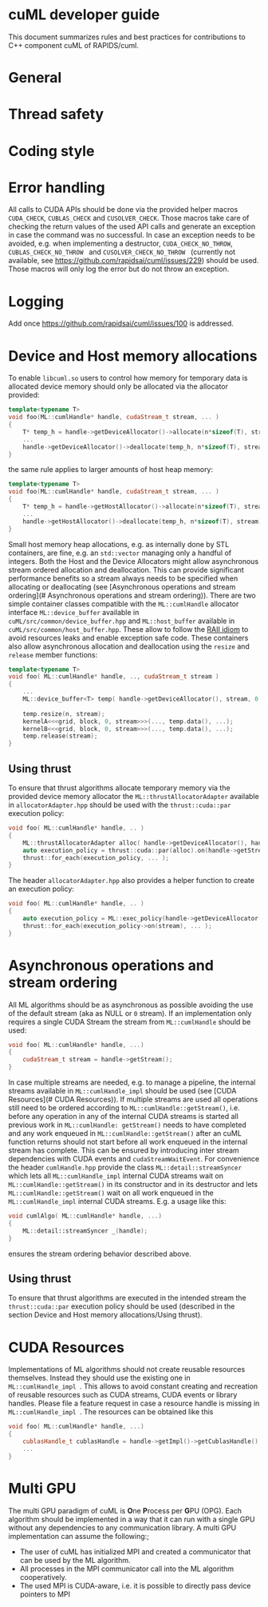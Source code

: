 # cuML developer guide
This document summarizes rules and best practices for contributions to C++ component cuML of RAPIDS/cuml.

# General

# Thread safety

# Coding style

# Error handling
All calls to CUDA APIs should be done via the provided helper macros `CUDA_CHECK`, `CUBLAS_CHECK` and `CUSOLVER_CHECK`. Those macros take care of checking the return values of the used API calls and generate an exception in case the command was no successful. In case an exception needs to be avoided, e.g. when implementing a destructor, `CUDA_CHECK_NO_THROW`, `CUBLAS_CHECK_NO_THROW ` and `CUSOLVER_CHECK_NO_THROW ` (currently not available, see https://github.com/rapidsai/cuml/issues/229) should be used. Those macros will only log the error but do not throw an exception.

# Logging
Add once https://github.com/rapidsai/cuml/issues/100 is addressed.

# Device and Host memory allocations
To enable `libcuml.so` users to control how memory for temporary data is allocated device memory should only be allocated via the allocator provided:
```cpp
template<typename T>
void foo(ML::cumlHandle* handle, cudaStream_t stream, ... )
{
    T* temp_h = handle->getDeviceAllocator()->allocate(n*sizeof(T), stream);
    ...
    handle->getDeviceAllocator()->deallocate(temp_h, n*sizeof(T), stream);
}
```
the same rule applies to larger amounts of host heap memory:
```cpp
template<typename T>
void foo(ML::cumlHandle* handle, cudaStream_t stream, ... )
{
    T* temp_h = handle->getHostAllocator()->allocate(n*sizeof(T), stream);
    ...
    handle->getHostAllocator()->deallocate(temp_h, n*sizeof(T), stream);
}
```
Small host memory heap allocations, e.g. as internally done by STL containers, are fine, e.g. an `std::vector` managing only a handful of integers.
Both the Host and the Device Allocators might allow asynchronous stream ordered allocation and deallocation. This can provide significant performance benefits so a stream always needs to be specified when allocating or deallocating (see [Asynchronous operations and stream ordering](# Asynchronous operations and stream ordering)).
There are two simple container classes compatible with the `ML::cumlHandle` allocator interface `ML::device_buffer` available in ` cuML/src/common/device_buffer.hpp` and `ML::host_buffer` available in ` cuML/src/common/host_buffer.hpp`. These allow to follow the [RAII idiom](https://en.wikipedia.org/wiki/Resource_acquisition_is_initialization) to avoid resources leaks and enable exception safe code. These containers also allow asynchronous allocation and deallocation using the `resize` and `release` member functions:
```cpp
template<typename T>
void foo( ML::cumlHandle* handle, .., cudaStream_t stream )
{
    ...
    ML::device_buffer<T> temp( handle->getDeviceAllocator(), stream, 0 )
    
    temp.resize(n, stream);
    kernelA<<<grid, block, 0, stream>>>(..., temp.data(), ...);
    kernelB<<<grid, block, 0, stream>>>(..., temp.data(), ...);
    temp.release(stream);
}
```
## Using thrust
To ensure that thrust algorithms allocate temporary memory via the provided device memory allocator the `ML::thrustAllocatorAdapter` available in `allocatorAdapter.hpp` should be used with the `thrust::cuda::par` execution policy:
```cpp
void foo( ML::cumlHandle* handle, .. )
{
    ML::thrustAllocatorAdapter alloc( handle->getDeviceAllocator(), handle->getStream() );
    auto execution_policy = thrust::cuda::par(alloc).on(handle->getStream());
    thrust::for_each(execution_policy, ... );
}
```
The header `allocatorAdapter.hpp` also provides a helper function to create an execution policy:
```cpp
void foo( ML::cumlHandle* handle, .. )
{
    auto execution_policy = ML::exec_policy(handle->getDeviceAllocator(),stream);
    thrust::for_each(execution_policy->on(stream), ... );
}
```

# Asynchronous operations and stream ordering
All ML algorithms should be as asynchronous as possible avoiding the use of the default stream (aka as NULL or `0` stream). If an implementation only requires a single CUDA Stream the stream from `ML::cumlHandle` should be used:
```cpp
void foo( ML::cumlHandle* handle, ...)
{
    cudaStream_t stream = handle->getStream();
}
```
In case multiple streams are needed, e.g. to manage a pipeline, the internal streams available in `ML::cumlHandle_impl` should be used (see [CUDA Resources](# CUDA Resources)). If multiple streams are used all operations still need to be ordered according to `ML::cumlHandle::getStream()`, i.e. before any operation in any of the internal CUDA streams is started all previous work in `ML::cumlHandle: getStream()` needs to have completed and any work enqueued in `ML::cumlHandle::getStream()` after an cuML function returns should not start before all work enqueued in the internal stream has complete. This can be ensured by introducing inter stream dependencies with CUDA events and `cudaStreamWaitEvent`. For convenience  the header `cumlHandle.hpp` provide the class `ML::detail::streamSyncer` which lets all `ML::cumlHandle_impl` internal CUDA streams wait on `ML::cumlHandle::getStream()` in its constructor and in its destructor and lets `ML::cumlHandle::getStream()` wait on all work enqueued in the `ML::cumlHandle_impl` internal CUDA streams. E.g. a usage like this:
```cpp
void cumlAlgo( ML::cumlHandle* handle, ...)
{
    ML::detail::streamSyncer _(handle);
}
```
ensures the stream ordering behavior described above.

## Using thrust
To ensure that thrust algorithms are executed in the intended stream the `thrust::cuda::par` execution policy should be used (described in the section Device and Host memory allocations/Using thrust).

# CUDA Resources
Implementations of ML algorithms should not create reusable resources themselves. Instead they should use the existing one in `ML::cumlHandle_impl `. This allows to avoid constant creating and recreation of reusable resources such as CUDA streams, CUDA events or library handles. Please file a feature request in case a resource handle is missing in `ML::cumlHandle_impl `.
The resources can be obtained like this
```cpp
void foo( ML::cumlHandle* handle, ...)
{
    cublasHandle_t cublasHandle = handle->getImpl()->getCublasHandle();
    ...
}
```

# Multi GPU
 
The multi GPU paradigm of cuML is **O**ne **P**rocess per **G**PU (OPG). Each algorithm should be implemented in a way that it can run with a single GPU without any dependencies to any communication library. A multi GPU implementation can assume the following:;
* The user of cuML has initialized MPI and created a communicator that can be used by the ML algorithm.
* All processes in the MPI communicator call into the ML algorithm cooperatively.
* The used MPI is CUDA-aware, i.e. it is possible to directly pass device pointers to MPI
